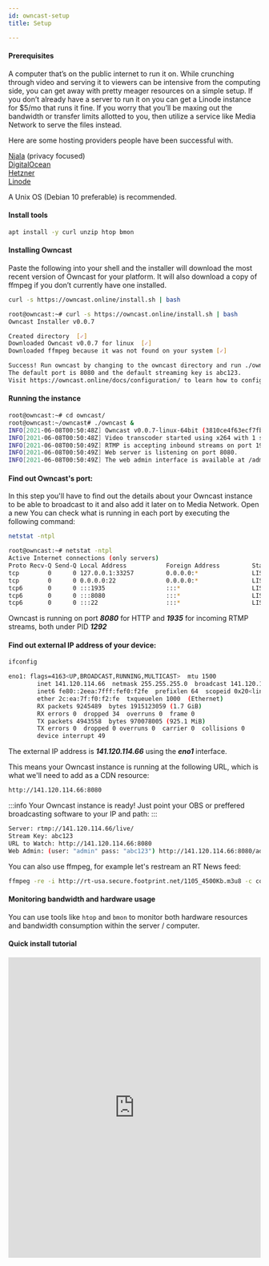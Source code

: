```yaml
---
id: owncast-setup
title: Setup

---
```


#### Prerequisites

A computer that’s on the public internet to run it on. While crunching through video and serving it to viewers can be intensive from the computing side, you can get away with pretty meager resources on a simple setup. If you don’t already have a server to run it on you can get a Linode instance for $5/mo that runs it fine. If you worry that you’ll be maxing out the bandwidth or transfer limits allotted to you, then utilize a service like Media Network to serve the files instead.

Here are some hosting providers people have been successful with.

[Njala](https://njal.la/) (privacy focused)<br/>
[DigitalOcean](https://www.digitalocean.com) <br/>
[Hetzner](https://www.hetzner.com) <br/>
[Linode](https://www.linode.com)<br/>

A Unix OS (Debian 10 preferable) is recommended.

#### Install tools

```bash
apt install -y curl unzip htop bmon
```

#### Installing Owncast

Paste the following into your shell and the installer will download the most recent version of Owncast for your platform. It will also download a copy of ffmpeg if you don’t currently have one installed.

```bash
curl -s https://owncast.online/install.sh | bash
```

```bash
root@owncast:~# curl -s https://owncast.online/install.sh | bash
Owncast Installer v0.0.7 

Created directory  [✓]
Downloaded Owncast v0.0.7 for linux  [✓]  
Downloaded ffmpeg because it was not found on your system [✓]

Success! Run owncast by changing to the owncast directory and run ./owncast.
The default port is 8080 and the default streaming key is abc123.
Visit https://owncast.online/docs/configuration/ to learn how to configure your new Owncast server.
```

#### Running the instance

```bash
root@owncast:~# cd owncast/
root@owncast:~/owncast# ./owncast &
INFO[2021-06-08T00:50:48Z] Owncast v0.0.7-linux-64bit (3810ce4f63ecf7fb7a35c564af68f081c7e8b537) 
INFO[2021-06-08T00:50:48Z] Video transcoder started using x264 with 1 stream variants. 
INFO[2021-06-08T00:50:49Z] RTMP is accepting inbound streams on port 1935. 
INFO[2021-06-08T00:50:49Z] Web server is listening on port 8080.        
INFO[2021-06-08T00:50:49Z] The web admin interface is available at /admin. 
```

#### Find out Owncast's port:

In this step you'll have to find out the details about your Owncast instance to be able to broadcast to it and also add it later on to Media Network.
Open a new You can check what is running in each port by executing the following command:

```bash
netstat -ntpl
```

```bash
root@owncast:~# netstat -ntpl
Active Internet connections (only servers)
Proto Recv-Q Send-Q Local Address           Foreign Address         State       PID/Program name    
tcp        0      0 127.0.0.1:33257         0.0.0.0:*               LISTEN      1292/./owncast      
tcp        0      0 0.0.0.0:22              0.0.0.0:*               LISTEN      600/sshd            
tcp6       0      0 :::1935                 :::*                    LISTEN      1292/./owncast      
tcp6       0      0 :::8080                 :::*                    LISTEN      1292/./owncast      
tcp6       0      0 :::22                   :::*                    LISTEN      600/sshd  
```

Owncast is running on port ***8080*** for HTTP and ***1935*** for incoming RTMP streams, both under PID ***1292***

#### Find out external IP address of your device:

```bash
ifconfig
```

```bash
eno1: flags=4163<UP,BROADCAST,RUNNING,MULTICAST>  mtu 1500
        inet 141.120.114.66  netmask 255.255.255.0  broadcast 141.120.114.66
        inet6 fe80::2eea:7fff:fef0:f2fe  prefixlen 64  scopeid 0x20<link>
        ether 2c:ea:7f:f0:f2:fe  txqueuelen 1000  (Ethernet)
        RX packets 9245489  bytes 1915123059 (1.7 GiB)
        RX errors 0  dropped 34  overruns 0  frame 0
        TX packets 4943558  bytes 970078005 (925.1 MiB)
        TX errors 0  dropped 0 overruns 0  carrier 0  collisions 0
        device interrupt 49  

```

The external IP address is ***141.120.114.66*** using the ***eno1*** interface.

This means your Owncast instance is running at the following URL, which is what we'll need to add as a CDN resource:

```bash
http://141.120.114.66:8080
```

:::info
Your Owncast instance is ready! Just point your OBS or preffered broadcasting software to your IP and path:
:::

```bash
Server: rtmp://141.120.114.66/live/
Stream Key: abc123
URL to Watch: http://141.120.114.66:8080
Web Admin: (user: "admin" pass: "abc123") http://141.120.114.66:8080/admin
```

You can also use ffmpeg, for example let's restream an RT News feed:

```bash
ffmpeg -re -i http://rt-usa.secure.footprint.net/1105_4500Kb.m3u8 -c copy -bsf:a aac_adtstoasc -f flv rtmp://141.120.114.66/live/abc123
```

#### Monitoring bandwidth and hardware usage

You can use tools like `htop` and `bmon` to monitor both hardware resources and bandwidth consumption within the server / computer.

#### Quick install tutorial

<iframe src="https://player.vimeo.com/video/484707748" width="100%" height="600" frameborder="0" allow="autoplay; fullscreen; picture-in-picture" allowfullscreen></iframe>

